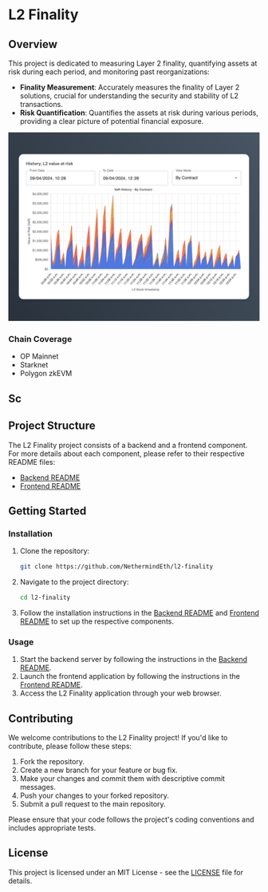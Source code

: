 # L2 Finality

## Overview

This project is dedicated to measuring Layer 2 finality, quantifying assets at risk during each period, and monitoring past reorganizations:

- **Finality Measurement**: Accurately measures the finality of Layer 2 solutions, crucial for understanding the security and stability of L2 transactions.
- **Risk Quantification**: Quantifies the assets at risk during various periods, providing a clear picture of potential financial exposure.

![Screenshot 2](images/history.png)

### Chain Coverage
- OP Mainnet
- Starknet
- Polygon zkEVM

## Sc

## Project Structure
The L2 Finality project consists of a backend and a frontend component. For more details about each component, please refer to their respective README files:

- [Backend README](app/backend/readme.md)
- [Frontend README](app/frontend/readme.md)

## Getting Started

### Installation

1. Clone the repository:
   ```bash
   git clone https://github.com/NethermindEth/l2-finality
   ```
2. Navigate to the project directory:
   ```bash
   cd l2-finality
   ```
3. Follow the installation instructions in the [Backend README](app/backend/readme.md) and [Frontend README](app/frontend/readme.md) to set up the respective components.

### Usage

1. Start the backend server by following the instructions in the [Backend README](app/backend/readme.md).
2. Launch the frontend application by following the instructions in the [Frontend README](app/frontend/readme.md).
3. Access the L2 Finality application through your web browser.

## Contributing

We welcome contributions to the L2 Finality project! If you'd like to contribute, please follow these steps:

1. Fork the repository.
2. Create a new branch for your feature or bug fix.
3. Make your changes and commit them with descriptive commit messages.
4. Push your changes to your forked repository.
5. Submit a pull request to the main repository.

Please ensure that your code follows the project's coding conventions and includes appropriate tests.

## License

This project is licensed under an MIT License - see the [LICENSE](LICENSE) file for details.